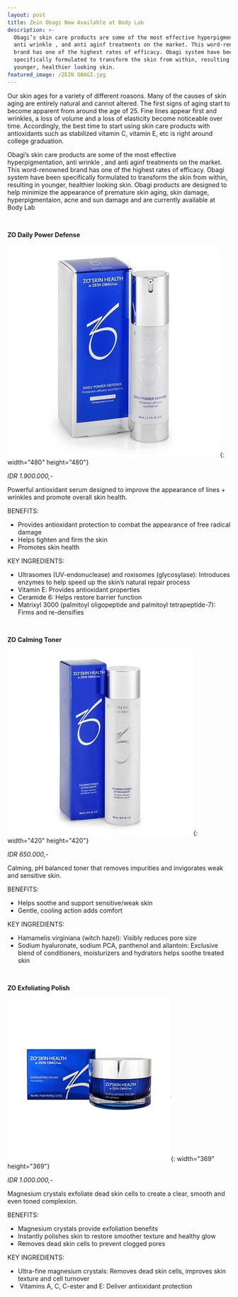 ```yaml
---
layout: post
title: Zein Obagi Now Available at Body Lab
description: >-
  Obagi’s skin care products are some of the most effective hyperpigmentation,
  anti wrinkle , and anti aginf treatments on the market. This word-renowned
  brand has one of the highest rates of efficacy. Obagi system have been
  specifically formulated to transform the skin from within, resulting in
  younger, healthier looking skin.
featured_image: /ZEIN OBAGI.jpg
---
```


Our skin ages for a variety of different roasons. Many of the causes of skin aging are entirely natural and cannot altered. The first signs of aging start to become apparent from around the age of 25. Fine lines appear first and wrinkles, a loss of volume and a loss of elasticity become noticeable over time. Accordingly, the best time to start using skin care products with antioxidants such as stabilized vitamin C, vitamin E, etc is right around college graduation.

Obagi’s skin care products are some of the most effective hyperpigmentation, anti wrinkle , and anti aginf treatments on the market. This word-renowned brand has one of the highest rates of efficacy. Obagi system have been specifically formulated to transform the skin from within, resulting in younger, healthier looking skin. Obagi products are designed to help minimize the appearance of premature skin aging, skin damage, hyperpigmentaion, acne and sun damage and are currently available at Body Lab

&nbsp;

**ZO Daily Power Defense**

![](/uploads/obagi-daily-power-defense.jfif){: width="480" height="480"}

*IDR 1.900.000,-*

Powerful antioxidant serum designed to improve the appearance of lines + wrinkles and promote overall skin health.

BENEFITS:

* Provides antioxidant protection to combat the appearance of free radical damage
* Helps tighten and firm the skin
* Promotes skin health

KEY INGREDIENTS:

* Ultrasomes (UV-endonuclease) and roxisomes (glycosylase): Introduces enzymes to help speed up the skin’s natural repair process
* Vitamin E: Provides antioxidant properties
* Ceramide 6: Helps restore barrier function
* Matrixyl 3000 (palmitoyl oligopeptide and palmitoyl tetrapeptide-7): Firms and re-densifies

&nbsp;

**ZO Calming Toner**

![](/uploads/obagi-calming-toner.jpg){: width="420" height="420"}

*IDR 650.000,-*

Calming, pH balanced toner that removes impurities and invigorates weak and sensitive skin.

BENEFITS:

* Helps soothe and support sensitive/weak skin
* Gentle, cooling action adds comfort

KEY INGREDIENTS:

* Hamamelis virginiana (witch hazel): Visibly reduces pore size&nbsp;
* Sodium hyaluronate, sodium PCA, panthenol and allantoin: Exclusive blend of conditioners, moisturizers and hydrators helps soothe treated skin

&nbsp;

**ZO Exfoliating Polish**

![](/uploads/obagi-exfoliating-polish.jpg){: width="369" height="369"}

*IDR 1.000.000,-*

Magnesium crystals exfoliate dead skin cells to create a clear, smooth and even toned complexion.

BENEFITS:&nbsp;

* Magnesium crystals provide exfoliation benefits
* Instantly polishes skin to restore smoother texture and healthy glow
* Removes dead skin cells to prevent clogged pores

KEY INGREDIENTS:

* Ultra-fine magnesium crystals: Removes dead skin cells, improves skin texture and cell turnover
* &nbsp;Vitamins A, C, C-ester and E: Deliver antioxidant protection

<div>&nbsp;</div>